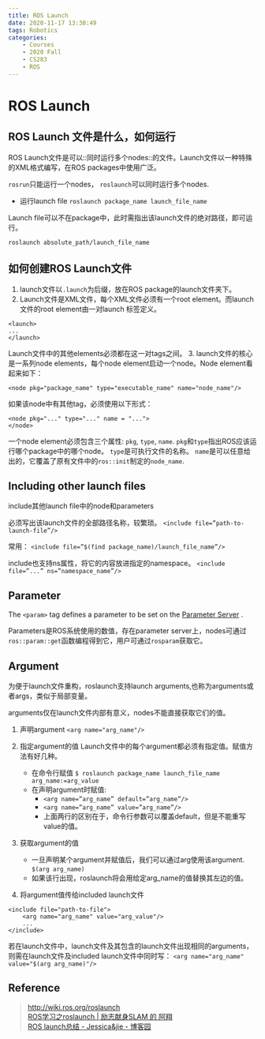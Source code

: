 ```yaml
---
title: ROS Launch
date: 2020-11-17 13:38:49
tags: Robotics
categories:
    - Courses
    - 2020 Fall
    - CS283
    - ROS
---
```


# ROS Launch
## ROS Launch 文件是什么，如何运行
ROS Launch文件是可以::同时运行多个nodes::的文件。Launch文件以一种特殊的XML格式编写，在ROS packages中使用广泛。

`rosrun`只能运行一个nodes， `roslaunch`可以同时运行多个nodes.

* 运行launch file
`roslaunch package_name launch_file_name`

Launch file可以不在package中，此时需指出该launch文件的绝对路径，即可运行。

`roslaunch absolute_path/launch_file_name`

## 如何创建ROS Launch文件
1. launch文件以`.launch`为后缀，放在ROS package的launch文件夹下。
2. Launch文件是XML文件，每个XML文件必须有一个root element。而launch文件的root element由一对launch 标签定义。
```
<launch>
...
</launch>
```
Launch文件中的其他elements必须都在这一对tags之间。
3. launch文件的核心是一系列node elements，每个node element启动一个node。Node element看起来如下：
```
<node pkg="package_name" type="executable_name" name="node_name"/>
```
如果该node中有其他tag，必须使用以下形式：
```
<node pkg="..." type="..." name = "...">
</node>
```

一个node element必须包含三个属性: `pkg`, `type`, `name`. 
`pkg`和`type`指出ROS应该运行哪个package中的哪个node。
`type`是可执行文件的名称。
`name`是可以任意给出的，它覆盖了原有文件中的`ros::init`制定的`node_name`.

## Including other launch files
include其他launch file中的node和parameters

必须写出该launch文件的全部路径名称，较繁琐。
`<include file=”path-to-launch-file”/>`

常用：
`<include file=”$(find package_name)/launch_file_name”/>`

include也支持ns属性，将它的内容放进指定的namespace。
`<include file=”...” ns=”namespace_name”/>`

## Parameter
The `<param>` tag defines a parameter to be set on the  [Parameter Server](http://wiki.ros.org/Parameter%20Server) . 

Parameters是ROS系统使用的数值，存在parameter server上，nodes可通过`ros::param::get`函数编程得到它，用户可通过`rosparam`获取它。

## Argument
为便于launch文件重构，roslaunch支持launch arguments,也称为arguments或者args，类似于局部变量。

arguments仅在launch文件内部有意义，nodes不能直接获取它们的值。

1. 声明argument
`<arg name="arg_name"/>`

2. 指定argument的值
Launch文件中的每个argument都必须有指定值。赋值方法有好几种。
	* 在命令行赋值   `$ roslaunch package_name launch_file_name arg_name:=arg_value`
	* 在声明argument时赋值:
		* `<arg name=”arg_name” default=”arg_name”/>`
		* `<arg name=”arg_name” value=”arg_name”/>`
		* 上面两行的区别在于，命令行参数可以覆盖default，但是不能重写value的值。
3. 获取argument的值
	* 一旦声明某个argument并赋值后，我们可以通过arg使用该argument.   `$(arg arg_name)`
	* 如果该行出现，roslaunch将会用给定arg_name的值替换其左边的值。
	
4. 将argument值传给included launch文件
```
<include file="path-to-file">
	<arg name="arg_name" value="arg_value"/>
	...
</include>
```

若在launch文件中，launch文件及其包含的launch文件出现相同的arguments，则需在launch文件及included launch文件中同时写：
`<arg name="arg_name" value="$(arg arg_name)"/>`


## Reference
> http://wiki.ros.org/roslaunch  
> [ROS学习之roslaunch | 励志献身SLAM 的 阿翔](http://ttshun.com/2018/05/24/ROS%E5%AD%A6%E4%B9%A0%E4%B9%8Broslaunch/)  
> [ROS launch总结 - Jessica&jie - 博客园](https://www.cnblogs.com/Jessica-jie/p/6961837.html)  